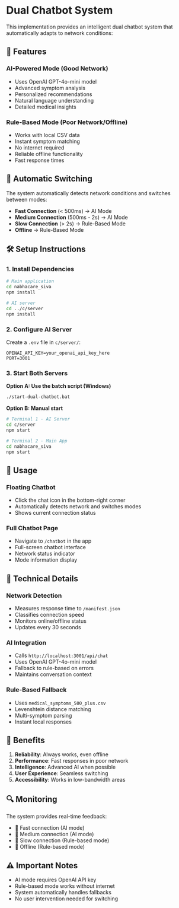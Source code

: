# Dual Chatbot System

This implementation provides an intelligent dual chatbot system that automatically adapts to network conditions:

## 🚀 Features

### **AI-Powered Mode** (Good Network)
- Uses OpenAI GPT-4o-mini model
- Advanced symptom analysis
- Personalized recommendations
- Natural language understanding
- Detailed medical insights

### **Rule-Based Mode** (Poor Network/Offline)
- Works with local CSV data
- Instant symptom matching
- No internet required
- Reliable offline functionality
- Fast response times

## 🔄 Automatic Switching

The system automatically detects network conditions and switches between modes:

- **Fast Connection** (< 500ms) → AI Mode
- **Medium Connection** (500ms - 2s) → AI Mode  
- **Slow Connection** (> 2s) → Rule-Based Mode
- **Offline** → Rule-Based Mode

## 🛠️ Setup Instructions

### 1. Install Dependencies

```bash
# Main application
cd nabhacare_siva
npm install

# AI server
cd ../c/server
npm install
```

### 2. Configure AI Server

Create a `.env` file in `c/server/`:
```
OPENAI_API_KEY=your_openai_api_key_here
PORT=3001
```

### 3. Start Both Servers

**Option A: Use the batch script (Windows)**
```bash
./start-dual-chatbot.bat
```

**Option B: Manual start**
```bash
# Terminal 1 - AI Server
cd c/server
npm start

# Terminal 2 - Main App  
cd nabhacare_siva
npm start
```

## 📱 Usage

### Floating Chatbot
- Click the chat icon in the bottom-right corner
- Automatically detects network and switches modes
- Shows current connection status

### Full Chatbot Page
- Navigate to `/chatbot` in the app
- Full-screen chatbot interface
- Network status indicator
- Mode information display

## 🔧 Technical Details

### Network Detection
- Measures response time to `/manifest.json`
- Classifies connection speed
- Monitors online/offline status
- Updates every 30 seconds

### AI Integration
- Calls `http://localhost:3001/api/chat`
- Uses OpenAI GPT-4o-mini model
- Fallback to rule-based on errors
- Maintains conversation context

### Rule-Based Fallback
- Uses `medical_symptoms_500_plus.csv`
- Levenshtein distance matching
- Multi-symptom parsing
- Instant local responses

## 🎯 Benefits

1. **Reliability**: Always works, even offline
2. **Performance**: Fast responses in poor network
3. **Intelligence**: Advanced AI when possible
4. **User Experience**: Seamless switching
5. **Accessibility**: Works in low-bandwidth areas

## 🔍 Monitoring

The system provides real-time feedback:
- 🚀 Fast connection (AI mode)
- 📶 Medium connection (AI mode)
- 🐌 Slow connection (Rule-based mode)
- 📡 Offline (Rule-based mode)

## ⚠️ Important Notes

- AI mode requires OpenAI API key
- Rule-based mode works without internet
- System automatically handles fallbacks
- No user intervention needed for switching
